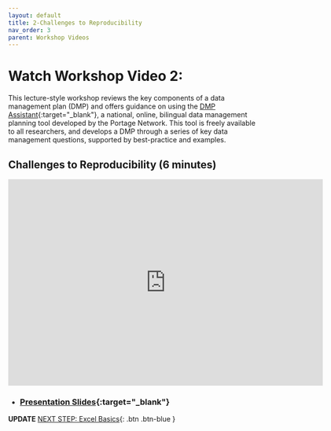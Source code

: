 ```yaml
---
layout: default
title: 2-Challenges to Reproducibility
nav_order: 3
parent: Workshop Videos
---
```

# Watch Workshop Video 2: 
This lecture-style workshop reviews the key components of a data management plan (DMP) and offers guidance on using the [DMP Assistant](https://assistant.portagenetwork.ca/){:target="_blank"}, a national, online, bilingual data management planning tool developed by the Portage Network. This tool is freely available to all researchers, and develops a DMP through a series of key data management questions, supported by best-practice and examples.

## Challenges to Reproducibility (6 minutes)

<iframe height="420" width="640" allowfullscreen frameborder=0 src="https://echo360.ca/media/1bf968d8-3f8e-497f-9d5f-c78eaebc12a6/public?autoplay=false&automute=false"></iframe>

- ### [Presentation Slides](https://bit.ly/3iPS8jZ){:target="_blank"} 

**UPDATE**
[NEXT STEP: Excel Basics](video-three.html){: .btn .btn-blue }
